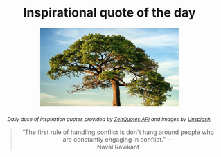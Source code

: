 
<div align="center">

# Inspirational quote of the day

<img src="./data/photo.jpeg" alt="Beautiful nature photo" width="320" height="180">

<sub><i>Daily dose of inspiration quotes provided by [ZenQuotes API](https://zenquotes.io/) and images by [Unsplash](https://unsplash.com/).</i></sub>


<blockquote>&ldquo;The first rule of handling conflict is don't hang around people who are constantly engaging in conflict.&rdquo; &mdash; <footer>Naval Ravikant</footer></blockquote>

</div>
